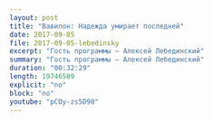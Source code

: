 ```yaml
---
layout: post
title: "Вавилон: Надежда умирает последней"
date: 2017-09-05
file: 2017-09-05-lebedinsky
excerpt: "Гость программы — Алексей Лебединский"
summary: "Гость программы — Алексей Лебединский"
duration: "00:32:29"
length: 19746589
explicit: "no"
block: "no"
youtube: "pCOy-zs5D90"
---
```

